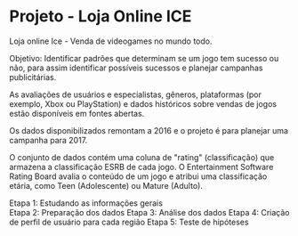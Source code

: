 # Projeto - Loja Online ICE

Loja online Ice - Venda de videogames no mundo todo.

Objetivo:
Identificar padrões que determinam se um jogo tem sucesso ou não, para assim identificar possíveis sucessos e planejar campanhas publicitárias.

As avaliações de usuários e especialistas, gêneros, plataformas (por exemplo, Xbox ou PlayStation) e dados históricos sobre vendas de jogos estão disponíveis em fontes abertas. 

Os dados disponibilizados remontam a 2016 e o projeto é para planejar uma campanha para 2017.

O conjunto de dados contém uma coluna de "rating" (classificação) que armazena a classificação ESRB de cada jogo. 
O Entertainment Software Rating Board avalia o conteúdo de um jogo e atribui uma classificação etária, como Teen (Adolescente) ou Mature (Adulto).

Etapa 1: Estudando as informações gerais<br />
Etapa 2: Preparação dos dados
Etapa 3: Análise dos dados
Etapa 4: Criação de perfil de usuário para cada região
Etapa 5: Teste de hipóteses

